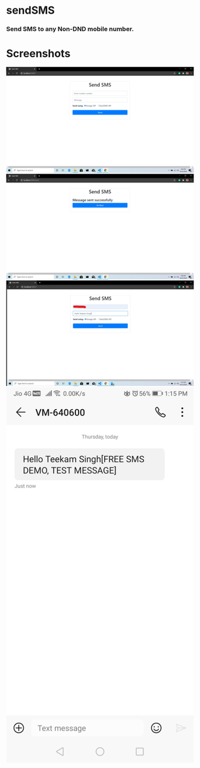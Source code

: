 # sendSMS
### Send SMS to any Non-DND mobile number.
# Screenshots
<img src="https://github.com/singhteekam/sendSMS/blob/master/scnshots/Screenshot%20(226).png?raw=true" alt="Scnshot1" >
<img src="https://github.com/singhteekam/sendSMS/blob/master/scnshots/Screenshot%20(225).png?raw=true" alt="Scnshot1" >
<img src="https://github.com/singhteekam/sendSMS/blob/master/scnshots/1.JPG?raw=true" alt="Scnshot1" >
<img src="https://github.com/singhteekam/sendSMS/blob/master/scnshots/Screenshot_20201022_131503_com.android.mms.jpg?raw=true" alt="Scnshot1" >